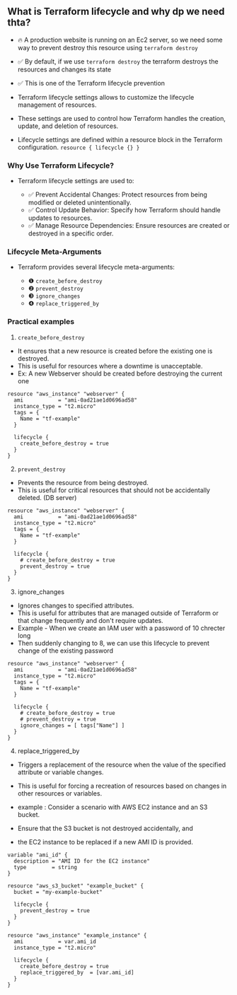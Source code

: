 ## What is Terraform lifecycle and why dp we need thta?

- 🔥 A production website is running on an Ec2 server, so we need some way to prevent destroy this resource using `terraform destroy`
- ✅ By default, if we use `terraform destroy` the terraform destroys the resources and changes its state
- ✅ This is one of the Terraform lifecycle prevention

- Terraform lifecycle settings allows to customize the lifecycle management of resources. 

- These settings are used to control how Terraform handles the creation, update, and deletion of resources. 

- Lifecycle settings are defined within a resource block in the Terraform configuration. `resource { lifecycle {} }`

### Why Use Terraform Lifecycle?

- Terraform lifecycle settings are used to:

   - ✅ Prevent Accidental Changes: Protect resources from being modified or deleted unintentionally.
   - ✅ Control Update Behavior: Specify how Terraform should handle updates to resources.
   - ✅ Manage Resource Dependencies: Ensure resources are created or destroyed in a specific order.

### Lifecycle Meta-Arguments

- Terraform provides several lifecycle meta-arguments:

    - ❶ `create_before_destroy`
    - ❷ `prevent_destroy`
    - ❸ `ignore_changes`
    - ❹ `replace_triggered_by`

### Practical examples

1. `create_before_destroy`

- It ensures that a new resource is created before the existing one is destroyed. 
- This is useful for resources where a downtime is unacceptable.
- Ex: A new Webserver should be created before destroying the current one
```
resource "aws_instance" "webserver" {
  ami           = "ami-0ad21ae1d0696ad58"
  instance_type = "t2.micro"
  tags = {
    Name = "tf-example"
  }

  lifecycle {
    create_before_destroy = true
  }
}
```

2. `prevent_destroy`

- Prevents the resource from being destroyed. 
- This is useful for critical resources that should not be accidentally deleted. (DB server)

```
resource "aws_instance" "webserver" {
  ami           = "ami-0ad21ae1d0696ad58"
  instance_type = "t2.micro"
  tags = {
    Name = "tf-example"
  }

  lifecycle {
    # create_before_destroy = true
    prevent_destroy = true
  }
}
```

3. ignore_changes

- Ignores changes to specified attributes. 
- This is useful for attributes that are managed outside of Terraform or that change frequently and don't require updates.
- Example - When we create an IAM user with a password of 10 chrecter long
- Then suddenly changing to 8, we can use this lifecycle to prevent change of the existing password
```
resource "aws_instance" "webserver" {
  ami           = "ami-0ad21ae1d0696ad58"
  instance_type = "t2.micro"
  tags = {
    Name = "tf-example"
  }

  lifecycle {
    # create_before_destroy = true
    # prevent_destroy = true
    ignore_changes = [ tags["Name"] ]
  }
}
```

4. replace_triggered_by
- Triggers a replacement of the resource when the value of the specified attribute or variable changes. 
- This is useful for forcing a recreation of resources based on changes in other resources or variables.

- example : Consider a scenario with AWS EC2 instance and an S3 bucket. 
- Ensure that the S3 bucket is not destroyed accidentally, and 
- the EC2 instance to be replaced if a new AMI ID is provided.

```
variable "ami_id" {
  description = "AMI ID for the EC2 instance"
  type        = string
}

resource "aws_s3_bucket" "example_bucket" {
  bucket = "my-example-bucket"
  
  lifecycle {
    prevent_destroy = true
  }
}

resource "aws_instance" "example_instance" {
  ami           = var.ami_id
  instance_type = "t2.micro"
  
  lifecycle {
    create_before_destroy = true
    replace_triggered_by  = [var.ami_id]
  }
}
```